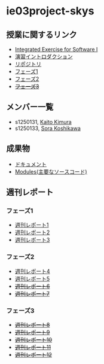 # ie03project-skys

## 授業に関するリンク

- [Integrated Exercise for Software I](http://web-int.u-aizu.ac.jp/course/ie-soft1/)
- [演習イントロダクション](http://web-int.u-aizu.ac.jp/course/ie-soft1/ISE2019_intro.pdf)
- [リポジトリ](https://github.com/ie03-aizu-2019/ie03project-skys)
- [フェーズ1](http://web-int.u-aizu.ac.jp/course/ie-soft1/ISE2019_phase1.pdf)
- [フェーズ2](http://web-int.u-aizu.ac.jp/course/ie-soft1/ISE2019_phase2.pdf)
- ~~[フェーズ3](http://web-int.u-aizu.ac.jp/course/ie-soft1/ISE2019_phase3.pdf)~~

## メンバー一覧

- s1250131, [Kaito Kimura](https://github.com/s1250131-Kimura)
- s1250133, [Sora Koshikawa](https://github.com/s1250133-koshikawa)

## 成果物

- [ドキュメント](https://htmlpreview.github.io/?https://github.com/ie03-aizu-2019/ie03project-skys/blob/master/document.html)
- [Modules(主要なソースコード)](https://github.com/ie03-aizu-2019/ie03project-skys/tree/master/Modules)

## 週刊レポート

### フェーズ1

- [週刊レポート1](https://github.com/ie03-aizu-2019/ie03project-skys/tree/master/Reports/report01.md)
- [週刊レポート2](https://github.com/ie03-aizu-2019/ie03project-skys/tree/master/Reports/report02.md)
- [週刊レポート3](https://github.com/ie03-aizu-2019/ie03project-skys/tree/master/Reports/report03.md)

### フェーズ2

- [週刊レポート4](https://github.com/ie03-aizu-2019/ie03project-skys/tree/master/Reports/report04.md)
- [週刊レポート5](https://github.com/ie03-aizu-2019/ie03project-skys/tree/master/Reports/report05.md)
- ~~[週刊レポート6](https://github.com/ie03-aizu-2019/ie03project-skys/tree/master/Reports/report06.md)~~
- ~~[週刊レポート7](https://github.com/ie03-aizu-2019/ie03project-skys/tree/master/Reports/report07.md)~~

### フェーズ3

- ~~[週刊レポート8](https://github.com/ie03-aizu-2019/ie03project-skys/tree/master/Reports/report08.md)~~
- ~~[週刊レポート9](https://github.com/ie03-aizu-2019/ie03project-skys/tree/master/Reports/report09.md)~~
- ~~[週刊レポート10](https://github.com/ie03-aizu-2019/ie03project-skys/tree/master/Reports/report10.md)~~
- ~~[週刊レポート11](https://github.com/ie03-aizu-2019/ie03project-skys/tree/master/Reports/report10.md)~~
- ~~[週刊レポート12](https://github.com/ie03-aizu-2019/ie03project-skys/tree/master/Reports/report10.md)~~
